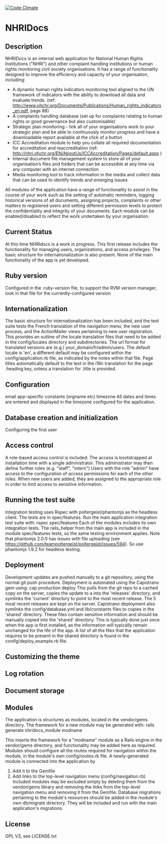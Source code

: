 [![Code Climate](https://codeclimate.com/github/asiapacificforum/nhridocs/badges/gpa.svg)](https://codeclimate.com/github/asiapacificforum/nhridocs)
# NHRIDocs
## Description
NHRIDocs is an internal web application for National Human Rights Institutions ("NHRI") and other complaint handling institutions or human rights monitoring civil society organisations. It has a range of functionality designed to improve the efficiency and capacity of your organisation, including:
  -  A dynamic human rights indicators monitoring tool aligned to the UN framework of indicators with the ability to download all data and evaluate trends. (ref: http://www.ohchr.org/Documents/Publications/Human_rights_indicators_en.pdf, page 88)
  -  A complaints handling database (set up for complaints relating to human rights or good governance but also customisable)
  -  Strategic plan monitoring – link all of your organisations work to your strategic plan and be able to continuously monitor progress and have a downloadable report available at the click of a button
  -  ICC Accreditation module to help you collate all required documentation for accreditation and reaccreditation (ref: http://nhri.ohchr.org/EN/AboutUs/ICCAccreditation/Pages/default.aspx )
  -  Internal document file management system to store all of your organisation’s files and folders that can be accessible at any time via any computer with an internet connection
  -  Media monitoring tool to track information in the media and collect data that can be used to identify trends and emerging issues

All modules of the application have a range of functionality to assist in the course of your work such as the setting of automatic reminders, logging historical versions of all documents, assigning projects, complaints or other matters to registered users and setting different permission levels to protect the confidentiality and integrity of your documents. Each module can be enabled/disabled to reflect the work undertaken by your organisation.

## Current Status
At this time NHRIdocs is a work in progress. This first release includes the functionality for managing users, organizations, and access privileges. The basic structure for internationalization is also present. None of the main functionality of the app is yet developed.

## Ruby version
Configured in the .ruby-version file, to support the RVM version manager, look in that file for the currently-configured version

## Internationalization
The basic structure for internationalization has been included, and the test suite tests the French translation of the navigation menu, the new user process, and the ActionMailer views pertaining to new user registration.
This provides an outline of the locale translation files that need to be added in the config/locales directory and subdirectories.
The url format for translated versions are (e.g.) your_domain/fr/admin/users.
The default locale is 'en', a different default may be configured within the config/application.rb file, as indicated by the notes within that file.
Page titles automatically default to the text in the i18n translation for the page .heading key, unless a translation for .title is provided.

## Configuration
email
app-specific constants (orgname etc)
timezone
All dates and times are entered and displayed in the timezone configured for the application.

## Database creation and initialization
  Configuring the first user

## Access control
A role-based access control is included. The access is bootstrapped at installation time with a single administrator. This administrator may then define further roles (e.g. "staff", "intern")
Users with the role "admin" have access to the configuration of access permissions for each of the other roles.
When new users are added, they are assigned to the appropriate role in order to limit access to sensitive information.

## Running the test suite
Integration testing uses Rspec with poltergeist/phantomjs as the headless client.
The tests are in spec/features.
Run the main application integration test suite with:
    rspec spec/features
Each of the modules includes its own integration tests. The rails_helper from the main app is included
in the module spec/features tests, so the same testing environment applies.
Note that phantomjs 2.0.0 has issues with file uploading (see https://github.com/teampoltergeist/poltergeist/issues/594). So use phantomjs 1.9.2 for headless testing.

## Deployment
Development updates are pushed manually to a git repository, using the normal git push procedure.
Deployment is automated using the Capistrano gem using:
    cap production deploy
This pulls from the git repo to a cached copy on the server, copies the update to a into the 'releases' directory, and symlinks the 'current' directory to point to the most recent release.
The 5 most recent releases are kept on the server.
Capistrano deployment also symlinks the config/database.yml and lib/constants files to copies in the 'shared' directory.
These files contain sensitive information and should be manually copied into the 'shared' directory. This is typically done just once when the app is first installed, as the information will typically remain unchanged for the life of the app.
A list of all the files that the application requires to be present in the shared directory is found in the conifg/deploy_example.rb file.

## Customizing the theme

## Log rotation

## Document storage

## Modules
The application is structures as modules, located in the vendor/gems directory. The framework for a new module may be generated
with:
    rails generate nhridocs_module modname

This inserts the framework for a "modname" module as a Rails engine in the vendor/gems directory, and functionality may be added here as required.
Modules should configure all the routes required for navigation within the module, in the module's own config/routes.rb file.
A newly-generated module is connected into the application by
1. Add it to the Gemfile
2. Add links to the top-level navigation menu (config/navigation.rb)
Included modules may be excluded simply by deleting them from the vendor/gems library and removing the links from
the top-level navigation menu and removing it from the Gemfile.
Database migrations pertaining to the module's resources should be added in the module's own db/migrate directory. They
will be included and run with the main application's migrations.

## License
GPL V3, see LICENSE.txt
